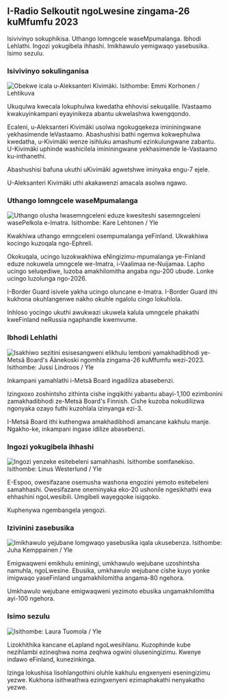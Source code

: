 ## I-Radio Selkoutit ngoLwesine zingama-26 kuMfumfu 2023

Isivivinyo sokuphikisa. Uthango lomngcele waseMpumalanga. Ibhodi Lehlathi. Ingozi yokugibela ihhashi. Imikhawulo yemigwaqo yasebusika. Isimo sezulu.

### Isivivinyo sokulinganisa

![Obekwe icala u-Aleksanteri Kivimäki. Isithombe: Emmi Korhonen / Lehtikuva](https://images.cdn.yle.fi/image/upload/c_crop,h_2875,w_5112,x_0,y_568/ar_1.7777777777777777,c_fill,g_750_60,wh_1.q_auto:eco/f_auto/fl_lossy/v1698305049/39-1191484653a13e7df175)

Ukuqulwa kwecala lokuphulwa kwedatha ehhovisi sekuqalile. IVastaamo kwakuyinkampani eyayinikeza abantu ukwelashwa kwengqondo.

Ecaleni, u-Aleksanteri Kivimäki usolwa ngokugqekeza imininingwane yekhasimende leVastaamo. Abashushisi bathi ngemva kokwephulwa kwedatha, u-Kivimäki wenze isihluku amashumi ezinkulungwane zabantu. U-Kivimäki uphinde washicilela imininingwane yekhasimende le-Vastaamo ku-inthanethi.

Abashushisi bafuna ukuthi uKivimäki agwetshwe iminyaka engu-7 ejele.

U-Aleksanteri Kivimäki uthi akakawenzi amacala asolwa ngawo.

### Uthango lomngcele waseMpumalanga

![Uthango olusha lwasemngceleni eduze kwesiteshi sasemngceleni wasePelkola e-Imatra. Isithombe: Kare Lehtonen / Yle](https://images.cdn.yle.fi/image/upload/c_crop,h_2243,w_3993,x_0,y_0/ar_1.7777777777777777,c_fill,g_faces,h_p/0r_1.q_auto:eco/f_auto/fl_lossy/v1698323397/39-1191724653a55b2a04b0)

Kwakhiwa uthango emngceleni osempumalanga yeFinland. Ukwakhiwa kocingo kuzoqala ngo-Ephreli.

Okokuqala, ucingo luzokwakhiwa eNingizimu-mpumalanga ye-Finland eduze nokuwela umngcele we-Imatra, i-Vaalimaa ne-Nuijamaa. Lapho ucingo seluqediwe, luzoba amakhilomitha angaba ngu-200 ubude. Lonke ucingo luzolunga ngo-2026.

I-Border Guard isivele yakha ucingo oluncane e-Imatra. I-Border Guard ithi kukhona okuhlangenwe nakho okuhle ngalolu cingo lokuhlola.

Inhloso yocingo ukuthi awukwazi ukuwela kalula umngcele phakathi kweFinland neRussia ngaphandle kwemvume.

### Ibhodi Lehlathi

![Isakhiwo sezitini esisesangweni elikhulu lemboni yamakhadibhodi ye-Metsä Board's Äänekoski ngomhla zingama-26 kuMfumfu wezi-2023. Isithombe: Jussi Lindroos / Yle](https://images.cdn.yle.fi/image/upload/c_crop,h_2267,w_4031,x_0,y_0/ar_1.7777777777777777,c_fill,g_faces,h_62_0/0.q_auto:eco/f_auto/fl_lossy/v1698319726/39-1191672653a4ca1724ad)

Inkampani yamahlathi i-Metsä Board ingadiliza abasebenzi.

Izingxoxo zoshintsho zithinta cishe ingqikithi yabantu abayi-1,100 ezimbonini zamakhadibhodi ze-Metsä Board's Finnish. Cishe kuzoba nokudilizwa ngonyaka ozayo futhi kuzohlala izinyanga ezi-3.

I-Metsä Board ithi kuthengwa amakhadibhodi amancane kakhulu manje. Ngakho-ke, inkampani ingase idilize abasebenzi.

### Ingozi yokugibela ihhashi

![Ingozi yenzeke esitebeleni samahhashi. Isithombe somfanekiso. Isithombe: Linus Westerlund / Yle](https://images.cdn.yle.fi/image/upload/c_crop,h_3375,w_6000,x_0,y_387/ar_1.777777777777777,c_fill,g_faces,w_1/7,wp_65.q_auto:eco/f_auto/fl_lossy/v1692692625/39-116023264e46d0e45030)

E-Espoo, owesifazane osemusha washona engozini yemoto esitebeleni samahhashi. Owesifazane oneminyaka eko-20 ushonile ngesikhathi ewa ehhashini ngoLwesibili. Umgibeli wayegqoke isigqoko.

Kuphenywa ngembangela yengozi.

### Izivinini zasebusika

![Imikhawulo yejubane lomgwaqo yasebusika iqala ukusebenza. Isithombe: Juha Kemppainen / Yle](https://images.cdn.yle.fi/image/upload/c_crop,h_2250,w_4000,x_0,y_0/ar_1.7777777777777777,c_fill,g_faces,w_01_1.q_auto:eco/f_auto/fl_lossy/v1603287400/39-7327705f903747751c2)

Emigwaqweni emikhulu eminingi, umkhawulo wejubane uzoshintsha namuhla, ngoLwesine. Ebusika, umkhawulo wejubane cishe kuyo yonke imigwaqo yaseFinland ungamakhilomitha angama-80 ngehora.

Umkhawulo wejubane emigwaqweni yezimoto ebusika ungamakhilomitha ayi-100 ngehora.

### Isimo sezulu

![ Isithombe: Laura Tuomola / Yle](https://images.cdn.yle.fi/image/upload/c_crop,h_1080,w_1919,x_0,y_0/ar_1.7777777777777777,c_fill,g_faces/0,wp_67.0/q_auto:eco/f_auto/fl_lossy/v1698292510/39-11913736539e2ff81a55)

Lizokhithika kancane eLapland ngoLwesihlanu. Kuzophinde kube nezihlambi ezineqhwa noma zeqhwa ogwini oluseningizimu. Kwenye indawo eFinland, kunezinkinga.

Izinga lokushisa lisohlangothini oluhle kakhulu engxenyeni eseningizimu yezwe. Kukhona isithwathwa ezingxenyeni ezimaphakathi nenyakatho yezwe.